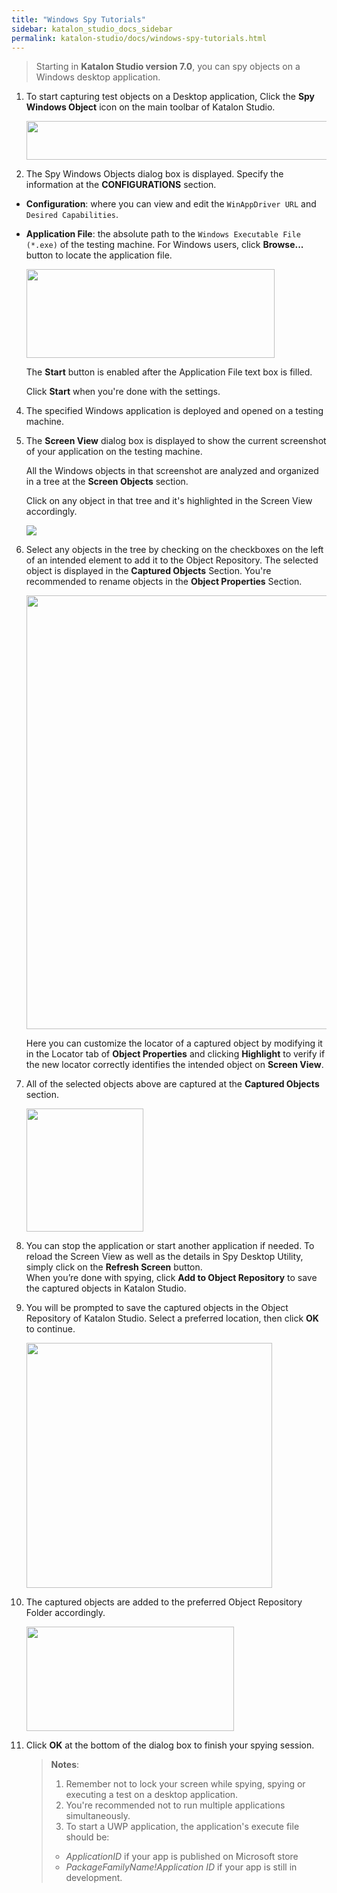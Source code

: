 ```yaml
---
title: "Windows Spy Tutorials"
sidebar: katalon_studio_docs_sidebar
permalink: katalon-studio/docs/windows-spy-tutorials.html
---
```

> Starting in **Katalon Studio version 7.0**, you can spy objects on a Windows desktop application.

1. To start capturing test objects on a Desktop application, Click the **Spy Windows Object** icon on the main toolbar of Katalon Studio.

    <img src="https://github.com/katalon-studio/docs-images/raw/master/katalon-studio/docs/introduction-desktop-app-testing/Spy_Windows_Object.png" width="549" height="61.5">

2. The Spy Windows Objects dialog box is displayed. Specify the information at the **CONFIGURATIONS** section.

* **Configuration**: where you can view and edit the `WinAppDriver URL` and `Desired Capabilities`.

* **Application File**: the absolute path to the `Windows Executable File (*.exe)` of the testing machine. For Windows users, click **Browse...** button to locate the application file.

    <img src="https://github.com/katalon-studio/docs-images/raw/master/katalon-studio/docs/spy-windows-object/spy2.png" width="397" height="142">

    The **Start** button is enabled after the Application File text box is filled.

    Click **Start** when you're done with the settings.

4. The specified Windows application is deployed and opened on a testing machine.

5. The **Screen View** dialog box is displayed to show the current screenshot of your application on the testing machine.

    All the Windows objects in that screenshot are analyzed and organized in a tree at the **Screen Objects** section.

    Click on any object in that tree and it's highlighted in the Screen View accordingly.

    <img src="https://github.com/katalon-studio/docs-images/raw/master/katalon-studio/docs/spy-windows-object/spy-highlight.png">

6. Select any objects in the tree by checking on the checkboxes on the left of an intended element to add it to the Object Repository. The selected object is displayed in the **Captured Objects** Section. You're recommended to rename objects in the **Object Properties** Section.

    <img src="https://github.com/katalon-studio/docs-images/raw/master/katalon-studio/docs/spy-windows-object/highlight-spy.png" width="747" height="694">

    Here you can customize the locator of a captured object by modifying it in the Locator tab of **Object Properties** and clicking **Highlight** to verify if the new locator correctly identifies the intended object on **Screen View**.

7. All of the selected objects above are captured at the **Captured Objects** section.

    <img src="https://github.com/katalon-studio/docs-images/raw/master/katalon-studio/docs/spy-windows-object/spy-step7.png" width="187" height="197">

8. You can stop the application or start another application if needed. To reload the Screen View as well as the details in Spy Desktop Utility, simply click on the **Refresh Screen** button.\
When you’re done with spying, click **Add to Object Repository** to save the captured objects in Katalon Studio.

9. You will be prompted to save the captured objects in the Object Repository of Katalon Studio. Select a preferred location, then click **OK** to continue.

    <img src="https://github.com/katalon-studio/docs-images/raw/master/katalon-studio/docs/spy-windows-object/spy-objectrepo.png" width="393" height="392">

10. The captured objects are added to the preferred Object Repository Folder accordingly.

    <img src="https://github.com/katalon-studio/docs-images/raw/master/katalon-studio/docs/spy-windows-object/saved-objects.png" width="332" height="167">

11. Click **OK** at the bottom of the dialog box to finish your spying session.

    >**Notes**:
    >
    > 1. Remember not to lock your screen while spying, spying or executing a test on a desktop application.
    > 2. You're recommended not to run multiple applications simultaneously.
    > 3. To start a UWP application, the application's execute file should be:
    > 
    > * *ApplicationID* if your app is published on Microsoft store
    > * *PackageFamilyName!Application ID* if your app is still in development.

